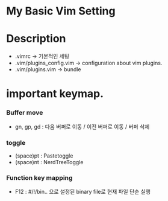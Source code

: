 My Basic Vim Setting
=====================
# Description
- .vimrc -> 기본적인 세팅
- .vim/plugins_config.vim -> configuration about vim plugins.
- .vim/plugins.vim -> bundle

# important keymap.
### Buffer move
- gn, gp, gd : 다음 버퍼로 이동 / 이전 버퍼로 이동 / 버퍼 삭제
### toggle
- (space)pt : Pastetoggle
- (space)nt : NerdTreeToggle
  
### Function key mapping
- F12 : #/!/bin.. 으로 설정된 binary file로 현재 파일 단순 실행  
  

